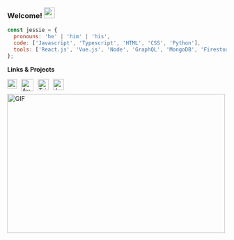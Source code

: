 ### Welcome! <img src="https://media.giphy.com/media/hvRJCLFzcasrR4ia7z/giphy.gif" width="25px">

```javascript
const jessie = {
  pronouns: 'he' | 'him' | 'his',
  code: ['Javascript', 'Typescript', 'HTML', 'CSS', 'Python'],
  tools: ['React.js', 'Vue.js', 'Node', 'GraphQL', 'MongoDB', 'Firestore', 'Styled-Components'],
};
```

**Links & Projects**

<a href="https://www.linkedin.com/in/jessieacruz/">
  <img align="left" alt="Jessie's LinkedIn" width="22px" style="margin-right: 10px" src="https://raw.githubusercontent.com/peterthehan/peterthehan/master/assets/linkedin.svg" />
</a>
  
<a href="https://audiustree.vercel.app/">
  <img align="left" alt="AudiusTree" width="28px" style="margin-right: 10px" src="https://i.imgur.com/rGCPLa8.png" />
</a>

<a href="https://triton-search.vercel.app/">
  <img align="left" alt="TritonSearch" width="25px" style="margin-right: 10px" src="https://i.imgur.com/4tNogAf.png" />
</a>

<a href="https://jacruz.dev/">
  <img align="left" alt="JacruzDev" width="25px" style="margin-right: 10px" src="https://i.imgur.com/O8rgHG5.png" />
</a>

<br />
<br />

<img float="center" alt="GIF" src="https://github.com/abhisheknaiidu/abhisheknaiidu/blob/master/code.gif?raw=true" width="500" height="320" />
